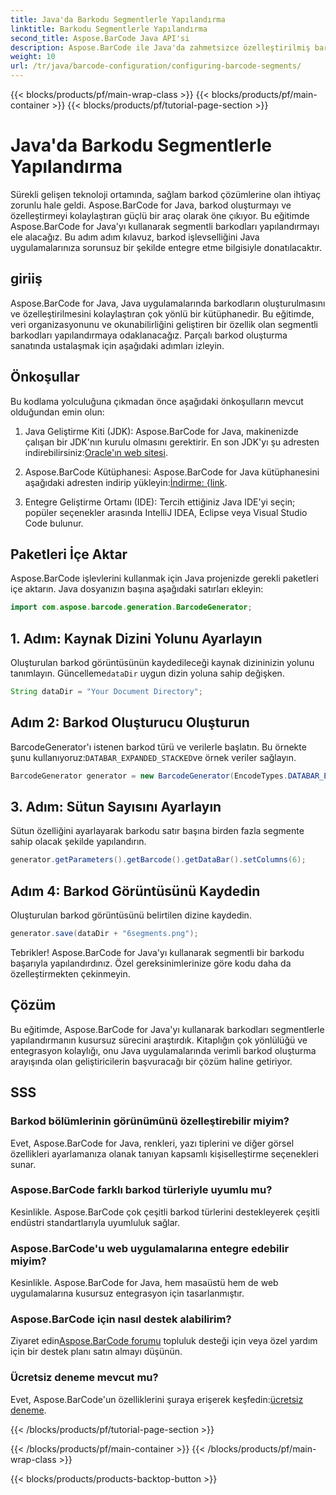 ```yaml
---
title: Java'da Barkodu Segmentlerle Yapılandırma
linktitle: Barkodu Segmentlerle Yapılandırma
second_title: Aspose.BarCode Java API'si
description: Aspose.BarCode ile Java'da zahmetsizce özelleştirilmiş barkodlar oluşturun. Çok yönlü, verimli ve geliştirici dostu.
weight: 10
url: /tr/java/barcode-configuration/configuring-barcode-segments/
---
```


{{< blocks/products/pf/main-wrap-class >}}
{{< blocks/products/pf/main-container >}}
{{< blocks/products/pf/tutorial-page-section >}}

# Java'da Barkodu Segmentlerle Yapılandırma


Sürekli gelişen teknoloji ortamında, sağlam barkod çözümlerine olan ihtiyaç zorunlu hale geldi. Aspose.BarCode for Java, barkod oluşturmayı ve özelleştirmeyi kolaylaştıran güçlü bir araç olarak öne çıkıyor. Bu eğitimde Aspose.BarCode for Java'yı kullanarak segmentli barkodları yapılandırmayı ele alacağız. Bu adım adım kılavuz, barkod işlevselliğini Java uygulamalarınıza sorunsuz bir şekilde entegre etme bilgisiyle donatılacaktır.

## giriiş

Aspose.BarCode for Java, Java uygulamalarında barkodların oluşturulmasını ve özelleştirilmesini kolaylaştıran çok yönlü bir kütüphanedir. Bu eğitimde, veri organizasyonunu ve okunabilirliğini geliştiren bir özellik olan segmentli barkodları yapılandırmaya odaklanacağız. Parçalı barkod oluşturma sanatında ustalaşmak için aşağıdaki adımları izleyin.

## Önkoşullar

Bu kodlama yolculuğuna çıkmadan önce aşağıdaki önkoşulların mevcut olduğundan emin olun:

1.  Java Geliştirme Kiti (JDK): Aspose.BarCode for Java, makinenizde çalışan bir JDK'nın kurulu olmasını gerektirir. En son JDK'yı şu adresten indirebilirsiniz:[Oracle'ın web sitesi](https://www.oracle.com/java/technologies/javase-downloads.html).

2.  Aspose.BarCode Kütüphanesi: Aspose.BarCode for Java kütüphanesini aşağıdaki adresten indirip yükleyin:[İndirme: {link](https://releases.aspose.com/barcode/java/).

3. Entegre Geliştirme Ortamı (IDE): Tercih ettiğiniz Java IDE'yi seçin; popüler seçenekler arasında IntelliJ IDEA, Eclipse veya Visual Studio Code bulunur.

## Paketleri İçe Aktar

Aspose.BarCode işlevlerini kullanmak için Java projenizde gerekli paketleri içe aktarın. Java dosyanızın başına aşağıdaki satırları ekleyin:

```java
import com.aspose.barcode.generation.BarcodeGenerator;
```

## 1. Adım: Kaynak Dizini Yolunu Ayarlayın

 Oluşturulan barkod görüntüsünün kaydedileceği kaynak dizininizin yolunu tanımlayın. Güncelleme`dataDir` uygun dizin yoluna sahip değişken.

```java
String dataDir = "Your Document Directory";
```

## Adım 2: Barkod Oluşturucu Oluşturun

 BarcodeGenerator'ı istenen barkod türü ve verilerle başlatın. Bu örnekte şunu kullanıyoruz:`DATABAR_EXPANDED_STACKED`ve örnek veriler sağlayın.

```java
BarcodeGenerator generator = new BarcodeGenerator(EncodeTypes.DATABAR_EXPANDED_STACKED, "(01)98898765432106(3202)012345(15)991231");
```

## 3. Adım: Sütun Sayısını Ayarlayın

Sütun özelliğini ayarlayarak barkodu satır başına birden fazla segmente sahip olacak şekilde yapılandırın.

```java
generator.getParameters().getBarcode().getDataBar().setColumns(6);
```

## Adım 4: Barkod Görüntüsünü Kaydedin

Oluşturulan barkod görüntüsünü belirtilen dizine kaydedin.

```java
generator.save(dataDir + "6segments.png");
```

Tebrikler! Aspose.BarCode for Java'yı kullanarak segmentli bir barkodu başarıyla yapılandırdınız. Özel gereksinimlerinize göre kodu daha da özelleştirmekten çekinmeyin.

## Çözüm

Bu eğitimde, Aspose.BarCode for Java'yı kullanarak barkodları segmentlerle yapılandırmanın kusursuz sürecini araştırdık. Kitaplığın çok yönlülüğü ve entegrasyon kolaylığı, onu Java uygulamalarında verimli barkod oluşturma arayışında olan geliştiricilerin başvuracağı bir çözüm haline getiriyor.

## SSS

### Barkod bölümlerinin görünümünü özelleştirebilir miyim?
Evet, Aspose.BarCode for Java, renkleri, yazı tiplerini ve diğer görsel özellikleri ayarlamanıza olanak tanıyan kapsamlı kişiselleştirme seçenekleri sunar.

### Aspose.BarCode farklı barkod türleriyle uyumlu mu?
Kesinlikle. Aspose.BarCode çok çeşitli barkod türlerini destekleyerek çeşitli endüstri standartlarıyla uyumluluk sağlar.

### Aspose.BarCode'u web uygulamalarına entegre edebilir miyim?
Kesinlikle. Aspose.BarCode for Java, hem masaüstü hem de web uygulamalarına kusursuz entegrasyon için tasarlanmıştır.

### Aspose.BarCode için nasıl destek alabilirim?
 Ziyaret edin[Aspose.BarCode forumu](https://forum.aspose.com/c/barcode/13) topluluk desteği için veya özel yardım için bir destek planı satın almayı düşünün.

### Ücretsiz deneme mevcut mu?
 Evet, Aspose.BarCode'un özelliklerini şuraya erişerek keşfedin:[ücretsiz deneme](https://releases.aspose.com/).

{{< /blocks/products/pf/tutorial-page-section >}}

{{< /blocks/products/pf/main-container >}}
{{< /blocks/products/pf/main-wrap-class >}}

{{< blocks/products/products-backtop-button >}}
